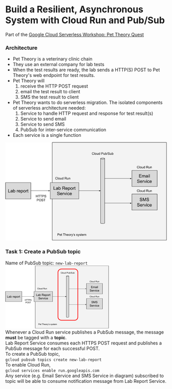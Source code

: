 # Build a Resilient, Asynchronous System with Cloud Run and Pub/Sub

Part of the [Google Cloud Serverless Workshop: Pet Theory Quest](https://www.cloudskillsboost.google/quests/152)

### Architecture
- Pet Theory is a veterinary clinic chain
- They use an external company for lab tests
- When the test results are ready, the lab sends a HTTP(S) POST to Pet Theory's web endpoint for test results.
- Pet Theory will 
  1. receive the HTTP POST request
  2. email the test result to client
  3. SMS the test result to client
- Pet Theory wants to do serverless migration. The isolated components of serverless architecture needed:
  1. Service to handle HTTP request and response for test result(s)
  2. Service to send email
  3. Service to send SMS
  4. PubSub for inter-service communication  
- Each service is a single function

![Build a Resilient, Asynchronous System with Cloud Run and Pub/Sub](https://github.com/TCLee-tech/Google/blob/071734a39a74f249369dd950aa5c7ed7290456a9/Build%20a%20Resilient,%20Asynchronous%20System%20with%20Cloud%20Run%20and%20PubSub/Async%20w%20Cloud%20Run%20and%20PubSub%20Task%201%20Image%201.jpg)

### Task 1: Create a PubSub topic
Name of PubSub topic: `new-lab-report`  
![Async w Cloud Run and PubSub Task 1 Image 2](https://github.com/TCLee-tech/Google/blob/52de20e08feb538368068d84e2696a3736678ed1/Build%20a%20Resilient,%20Asynchronous%20System%20with%20Cloud%20Run%20and%20PubSub/Async%20w%20Cloud%20Run%20and%20PubSub%20Task%201%20Image%202.jpg)  
Whenever a Cloud Run service publishes a PubSub message, the message **must** be tagged with a **topic**.  
Lab Report Service consumes each HTTPS POST request and publishes a PubSub message for each successful POST.  
To create a PubSub topic,   
  `gcloud pubsub topics create new-lab-report`  
To enable Cloud Run,   
  `gcloud services enable run.googleapis.com`  
Any service (e.g. Email Service and SMS Service in diagram) subscribed to topic will be able to consume notification message from Lab Report Service.  
